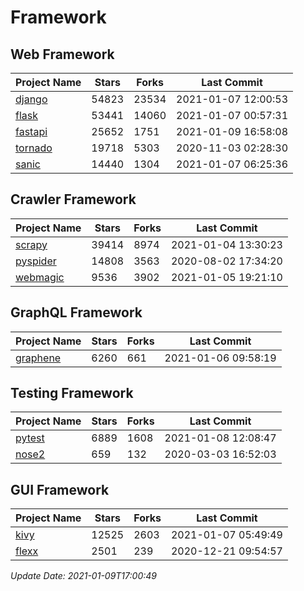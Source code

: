 # Framework

## Web Framework
| Project Name | Stars | Forks | Last Commit |
| ------------ | ----- | ----- | ----------- |
| [django](https://github.com/django/django) | 54823 | 23534 | 2021-01-07 12:00:53 |
| [flask](https://github.com/pallets/flask) | 53441 | 14060 | 2021-01-07 00:57:31 |
| [fastapi](https://github.com/tiangolo/fastapi) | 25652 | 1751 | 2021-01-09 16:58:08 |
| [tornado](https://github.com/tornadoweb/tornado) | 19718 | 5303 | 2020-11-03 02:28:30 |
| [sanic](https://github.com/sanic-org/sanic) | 14440 | 1304 | 2021-01-07 06:25:36 |

## Crawler Framework
| Project Name | Stars | Forks | Last Commit |
| ------------ | ----- | ----- | ----------- |
| [scrapy](https://github.com/scrapy/scrapy) | 39414 | 8974 | 2021-01-04 13:30:23 |
| [pyspider](https://github.com/binux/pyspider) | 14808 | 3563 | 2020-08-02 17:34:20 |
| [webmagic](https://github.com/code4craft/webmagic) | 9536 | 3902 | 2021-01-05 19:21:10 |

## GraphQL Framework
| Project Name | Stars | Forks | Last Commit |
| ------------ | ----- | ----- | ----------- |
| [graphene](https://github.com/graphql-python/graphene) | 6260 | 661 | 2021-01-06 09:58:19 |

## Testing Framework
| Project Name | Stars | Forks | Last Commit |
| ------------ | ----- | ----- | ----------- |
| [pytest](https://github.com/pytest-dev/pytest) | 6889 | 1608 | 2021-01-08 12:08:47 |
| [nose2](https://github.com/nose-devs/nose2) | 659 | 132 | 2020-03-03 16:52:03 |

## GUI Framework
| Project Name | Stars | Forks | Last Commit |
| ------------ | ----- | ----- | ----------- |
| [kivy](https://github.com/kivy/kivy) | 12525 | 2603 | 2021-01-07 05:49:49 |
| [flexx](https://github.com/flexxui/flexx) | 2501 | 239 | 2020-12-21 09:54:57 |

*Update Date: 2021-01-09T17:00:49*